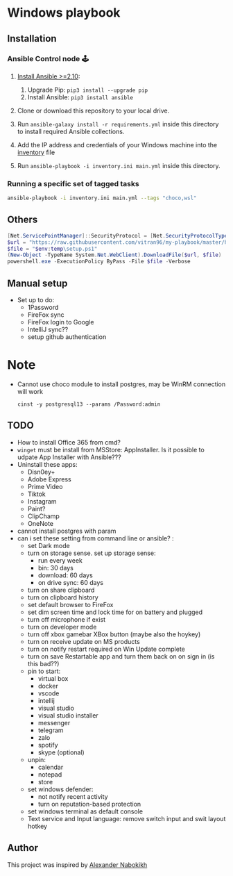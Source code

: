# Windows playbook

## Installation

### Ansible Control node 🕹

1. [Install Ansible >=2.10](https://docs.ansible.com/ansible/latest/installation_guide/index.html):

   1. Upgrade Pip: `pip3 install --upgrade pip`
   2. Install Ansible: `pip3 install ansible`

2. Clone or download this repository to your local drive.
3. Run `ansible-galaxy install -r requirements.yml` inside this directory to install required Ansible collections.
4. Add the IP address and credentials of your Windows machine into the [inventory](./default.inventory.ini) file
5. Run `ansible-playbook -i inventory.ini main.yml` inside this directory.

### Running a specific set of tagged tasks

```sh
ansible-playbook -i inventory.ini main.yml --tags "choco,wsl"
```

## Others

```powershell
[Net.ServicePointManager]::SecurityProtocol = [Net.SecurityProtocolType]::Tls12
$url = "https://raw.githubusercontent.com/vitran96/my-playbook/master/helper/setup.ps1"
$file = "$env:temp\setup.ps1"
(New-Object -TypeName System.Net.WebClient).DownloadFile($url, $file)
powershell.exe -ExecutionPolicy ByPass -File $file -Verbose
```

## Manual setup

- Set up to do:
  - 1Password
  - FireFox sync
  - FireFox login to Google
  - IntelliJ sync??
  - setup github authentication

# Note

- Cannot use choco module to install postgres, may be WinRM connection will work

      cinst -y postgresql13 --params /Password:admin

## TODO

- How to install Office 365 from cmd?
- `winget` must be install from MSStore: AppInstaller. Is it possible to udpate App Installer with Ansible???
- Uninstall these apps:
  - Disn0ey+
  - Adobe Express
  - Prime Video
  - Tiktok
  - Instagram
  - Paint?
  - ClipChamp
  - OneNote
- cannot install postgres with param
- can i set these setting from command line or ansible? :
  - set Dark mode
  - turn on storage sense. set up storage sense:
    - run every week
    - bin: 30 days
    - download: 60 days
    - on drive sync: 60 days
  - turn on share clipboard
  - turn on clipboard history
  - set default browser to FireFox
  - set dim screen time and lock time for on battery and plugged
  - turn off microphone if exist
  - turn on developer mode
  - turn off xbox gamebar XBox button (maybe also the hoykey)
  - turn on receive update on MS products
  - turn on notify restart required on Win Update complete
  - turn on save Restartable app and turn them back on on sign in (is this bad??)
  - pin to start:
    - virtual box
    - docker
    - vscode
    - intellij
    - visual studio
    - visual studio installer
    - messenger
    - telegram
    - zalo
    - spotify
    - skype (optional)
  - unpin:
    - calendar
    - notepad
    - store
  - set windows defender:
    - not notify recent activity
    - turn on reputation-based protection
  - set windows terminal as default console
  - Text service and Input language: remove switch input and swit layout hotkey

## Author

This project was inspired by [Alexander Nabokikh](https://www.linkedin.com/in/nabokih/)
